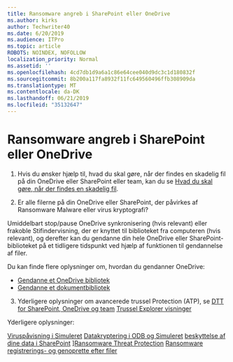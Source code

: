 ```yaml
---
title: Ransomware angreb i SharePoint eller OneDrive
ms.author: kirks
author: Techwriter40
ms.date: 6/20/2019
ms.audience: ITPro
ms.topic: article
ROBOTS: NOINDEX, NOFOLLOW
localization_priority: Normal
ms.assetid: ''
ms.openlocfilehash: 4cd7db1d9a6a1c86e64cee040d9dc3c1d180832f
ms.sourcegitcommit: 8b200a117fa8932f11fc649560496ffb308909da
ms.translationtype: MT
ms.contentlocale: da-DK
ms.lasthandoff: 06/21/2019
ms.locfileid: "35132647"
---
```

# <a name="ransomware-attack-in-sharepoint-or-onedrive"></a>Ransomware angreb i SharePoint eller OneDrive

1.  Hvis du ønsker hjælp til, hvad du skal gøre, når der findes en skadelig fil på din OneDrive eller SharePoint eller team, kan du se [Hvad du skal gøre, når der findes en skadelig fil](https://support.office.com/en-ie/article/what-to-do-when-a-malicious-file-is-found-in-sharepoint-online-onedrive-or-microsoft-teams-01e902ad-a903-4e0f-b093-1e1ac0c37ad2).

2.  Er alle filerne på din OneDrive eller SharePoint, der påvirkes af Ransomware Malware eller virus kryptografi? 

Umiddelbart stop/pause OneDrive synkronisering (hvis relevant) eller frakoble Stifindervisning, der er knyttet til biblioteket fra computeren (hvis relevant), og derefter kan du gendanne din hele OneDrive eller SharePoint-biblioteket på et tidligere tidspunkt ved hjælp af funktionen til gendannelse af filer. 

Du kan finde flere oplysninger om, hvordan du gendanner OneDrive:

- [Gendanne et OneDrive bibliotek](https://support.office.com/article/restore-your-onedrive-fa231298-759d-41cf-bcd0-25ac53eb8a150)
- [Gendanne et dokumentbibliotek](https://support.office.com/article/restore-a-document-library-317791c3-8bd0-4dfd-8254-3ca90883d39a?ui=en-US&rs=en-US&ad=US)

3. Yderligere oplysninger om avancerede trussel Protection (ATP), se [DTT for SharePoint, OneDrive og team](https://docs.microsoft.com/en-us/office365/securitycompliance/atp-for-spo-odb-and-teams)
[Trussel Explorer visninger](https://docs.microsoft.com/en-us/office365/securitycompliance/threat-explorer-views)

Yderligere oplysninger:

[Viruspåvisning i Simuleret](https://docs.microsoft.com/en-us/office365/securitycompliance/virus-detection-in-spo)
[Datakryptering i ODB og Simuleret](https://docs.microsoft.com/en-us/office365/securitycompliance/data-encryption-in-odb-and-spo)
[beskyttelse af dine data i SharePoint](https://docs.microsoft.com/en-us/sharepoint/safeguarding-your-data) ][Ransomware Threat Protection](https://docs.microsoft.com/en-us/windows/security/threat-protection/intelligence/ransomware-malware)
[Ransomware registrerings- og genoprette efter filer](https://support.office.com/en-ie/article/Ransomware-detection-and-recovering-your-files-0d90ec50-6bfd-40f4-acc7-b8c12c73637f)